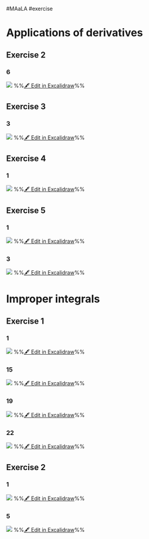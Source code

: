 #MAaLA #exercise 

# Applications of derivatives
## Exercise 2
### 6
![](attachments/Exercise%203.04.2024%2003.04.2024%2008_26_09.excalidraw.svg)
%%[🖋 Edit in Excalidraw](attachments/Exercise%203.04.2024%2003.04.2024%2008_26_09.excalidraw.md)%%

## Exercise 3
### 3
![](attachments/Exercise%203.04.2024%2003.04.2024%2008_29_47.excalidraw.svg)
%%[🖋 Edit in Excalidraw](attachments/Exercise%203.04.2024%2003.04.2024%2008_29_47.excalidraw.md)%%

## Exercise 4
### 1
![](attachments/Exercise%203.04.2024%2003.04.2024%2008_39_26.excalidraw.svg)
%%[🖋 Edit in Excalidraw](attachments/Exercise%203.04.2024%2003.04.2024%2008_39_26.excalidraw.md)%%

## Exercise 5
### 1
![](attachments/Exercise%203.04.2024%2003.04.2024%2008_47_54.excalidraw.svg)
%%[🖋 Edit in Excalidraw](attachments/Exercise%203.04.2024%2003.04.2024%2008_47_54.excalidraw.md)%%

### 3
![](attachments/Exercise%203.04.2024%2003.04.2024%2009_01_06.excalidraw.svg)
%%[🖋 Edit in Excalidraw](attachments/Exercise%203.04.2024%2003.04.2024%2009_01_06.excalidraw.md)%%

# Improper integrals
## Exercise 1
### 1
![](attachments/Exercise%203.04.2024%2003.04.2024%2009_10_52.excalidraw.svg)
%%[🖋 Edit in Excalidraw](attachments/Exercise%203.04.2024%2003.04.2024%2009_10_52.excalidraw.md)%%

### 15
![](attachments/Exercise%203.04.2024%2003.04.2024%2009_15_05.excalidraw.svg)
%%[🖋 Edit in Excalidraw](attachments/Exercise%203.04.2024%2003.04.2024%2009_15_05.excalidraw.md)%%

### 19
![](attachments/Exercise%203.04.2024%2003.04.2024%2009_20_13.excalidraw.svg)
%%[🖋 Edit in Excalidraw](attachments/Exercise%203.04.2024%2003.04.2024%2009_20_13.excalidraw.md)%%

### 22
![](attachments/Exercise%203.04.2024%2003.04.2024%2009_25_41.excalidraw.svg)
%%[🖋 Edit in Excalidraw](attachments/Exercise%203.04.2024%2003.04.2024%2009_25_41.excalidraw.md)%%

## Exercise 2
### 1
![](attachments/Exercise%203.04.2024%2003.04.2024%2009_30_20.excalidraw.svg)
%%[🖋 Edit in Excalidraw](attachments/Exercise%203.04.2024%2003.04.2024%2009_30_20.excalidraw.md)%%

### 5
![](attachments/Exercise%203.04.2024%2003.04.2024%2009_32_52.excalidraw.svg)
%%[🖋 Edit in Excalidraw](attachments/Exercise%203.04.2024%2003.04.2024%2009_32_52.excalidraw.md)%%